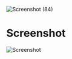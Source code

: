 ![Screenshot (84)](https://user-images.githubusercontent.com/69303197/119978425-41ef2e80-bfd7-11eb-9f57-8a3af176d439.png)
# Screenshot
![Screenshot](docs/Screenshot.png)

